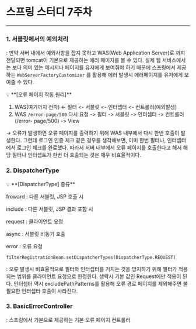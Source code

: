 # 스프링 스터디 7주차

---

### 1. 서블릿에서의 예외처리

: 만약 서버 내에서 예외사항을 잡지 못하고 WAS(Web Application Server)로 까지 전달되면 tomcat이 기본으로 제공하는 에러 페이지를 볼 수 있다. 실제 웹 서비스에서는 보다 의미 있는 메시지나 페이지를 유저에게 보여줘야 하기 때문에 스프링에서 제공하는 `WebServerFactoryCustomizer` 를 활용해 에러 발생시 에러페이지를 유저에게 보여줄 수 있다.

<aside>
💡 **[오류 페이지 작동 원리]**

1. WAS(여기까지 전파) <- 필터 <- 서블릿 <- 인터셉터 <- 컨트롤러(예외발생)
2. WAS `/error-page/500` 다시 요청 -> 필터 -> 서블릿 -> 인터셉터 -> 컨트롤러(/error-
page/500) -> View

</aside>

→ 오류가 발생하면 오류 페이지를 출력하기 위해 WAS 내부에서 다시 한번 호출이 발생한다. 그런데 로그인 인증 체크 같은 경우를 생각해보면, 이미 한번 필터나, 인터셉터에서 로그인 체크를 완료했다. 따라서 서버 내부에서 오류 페이지를 호출한다고 해서 해당 필터나 인터셉트가 한번 더 호출되는 것은 매우 비효율적이다.

### 2. **DispatcherType**

<aside>
💡 **[DispatcherType] 종류**

froward : 다른 서블릿, JSP 호출 시

include : 다른 서블릿, JSP 결과 포함 시

request : 클라이언트 요청

async : 서블릿 비동기 호출

error : 오류 요청

</aside>

`filterRegistrationBean.setDispatcherTypes(DispatcherType.REQUEST)` 

: 오류 발생시 비효율적으로 필터와 인터셉터를 거치는 것을 방지하기 위해 필터가 적용되는 범위를 클라이언트 요청으로 한정한다. 생략시 기본 값인 Request에만 적용이 된다. 인터셉터 역시 excludePathPatterns를 활용해 오류 경로 페이지를 제외해주면 불필요한 인터셉터 호출이 사라진다.

### 3. BasicErrorController

: 스프링에서 기본으로 제공하는 기본 오류 페이지 컨트롤러